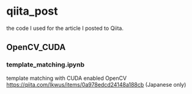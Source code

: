 # qiita_post
the code I used for the article I posted to Qiita.

## OpenCV_CUDA
### template_matching.ipynb
template matching with CUDA enabled OpenCV
https://qiita.com/Ikwus/items/0a978edcd24148a188cb (Japanese only)
